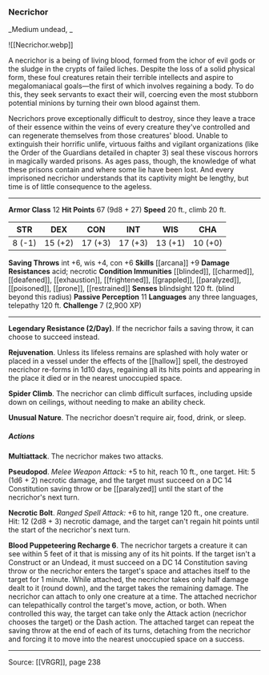 ### Necrichor
_Medium undead, _

![[Necrichor.webp]]

A necrichor is a being of living blood, formed from the ichor of evil gods or the sludge in the crypts of failed liches. Despite the loss of a solid physical form, these foul creatures retain their terrible intellects and aspire to megalomaniacal goals—the first of which involves regaining a body. To do this, they seek servants to exact their will, coercing even the most stubborn potential minions by turning their own blood against them.

Necrichors prove exceptionally difficult to destroy, since they leave a trace of their essence within the veins of every creature they've controlled and can regenerate themselves from those creatures' blood. Unable to extinguish their horrific unlife, virtuous faiths and vigilant organizations (like the Order of the Guardians detailed in chapter 3) seal these viscous horrors in magically warded prisons. As ages pass, though, the knowledge of what these prisons contain and where some lie have been lost. And every imprisoned necrichor understands that its captivity might be lengthy, but time is of little consequence to the ageless.




---

**Armor Class** 12
**Hit Points** 67 (9d8 + 27)
**Speed** 20 ft., climb 20 ft.

| STR     | DEX     | CON     | INT     | WIS     | CHA     |
|---------|---------|---------|---------|---------|---------|
| 8 (-1) | 15 (+2) | 17 (+3) | 17 (+3) | 13 (+1) | 10 (+0) |

**Saving Throws** int +6, wis +4, con +6
**Skills** [[arcana]] +9
**Damage Resistances** acid; necrotic
**Condition Immunities** [[blinded]], [[charmed]], [[deafened]], [[exhaustion]], [[frightened]], [[grappled]], [[paralyzed]], [[poisoned]], [[prone]], [[restrained]]
**Senses** blindsight 120 ft. (blind beyond this radius)
**Passive Perception** 11
**Languages** any three languages, telepathy 120 ft.
**Challenge** 7 (2,900 XP)

---

**Legendary Resistance (2/Day)**. If the necrichor fails a saving throw, it can choose to succeed instead.

**Rejuvenation**. Unless its lifeless remains are splashed with holy water or placed in a vessel under the effects of the [[hallow]] spell, the destroyed necrichor re-forms in 1d10 days, regaining all its hits points and appearing in the place it died or in the nearest unoccupied space.

**Spider Climb**. The necrichor can climb difficult surfaces, including upside down on ceilings, without needing to make an ability check.

**Unusual Nature**. The necrichor doesn't require air, food, drink, or sleep.

##### Actions
**Multiattack**. The necrichor makes two attacks.

**Pseudopod**. _Melee Weapon Attack:_ +5 to hit, reach 10 ft., one target. Hit: 5 (1d6 + 2) necrotic damage, and the target must succeed on a DC 14 Constitution saving throw or be [[paralyzed]] until the start of the necrichor's next turn.

**Necrotic Bolt**. _Ranged Spell Attack:_ +6 to hit, range 120 ft., one creature. Hit: 12 (2d8 + 3) necrotic damage, and the target can't regain hit points until the start of the necrichor's next turn.

**Blood Puppeteering Recharge 6**. The necrichor targets a creature it can see within 5 feet of it that is missing any of its hit points. If the target isn't a Construct or an Undead, it must succeed on a DC 14 Constitution saving throw or the necrichor enters the target's space and attaches itself to the target for 1 minute. While attached, the necrichor takes only half damage dealt to it (round down), and the target takes the remaining damage. The necrichor can attach to only one creature at a time. The attached necrichor can telepathically control the target's move, action, or both. When controlled this way, the target can take only the Attack action (necrichor chooses the target) or the Dash action. The attached target can repeat the saving throw at the end of each of its turns, detaching from the necrichor and forcing it to move into the nearest unoccupied space on a success.


---

Source: [[VRGR]], page 238